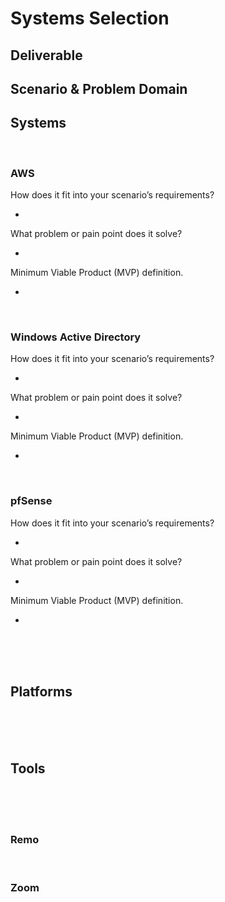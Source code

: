 # Systems Selection

## Deliverable

## Scenario & Problem Domain



## Systems

<br>

### AWS

How does it fit into your scenario’s requirements?

*

What problem or pain point does it solve?

*

Minimum Viable Product (MVP) definition.

*

<br>

### Windows Active Directory

How does it fit into your scenario’s requirements?

*

What problem or pain point does it solve?

*

Minimum Viable Product (MVP) definition.

*

<br>

### pfSense

How does it fit into your scenario’s requirements?

*

What problem or pain point does it solve?

*

Minimum Viable Product (MVP) definition.

*

<br>

<!-- ### VPC -->

<!-- How does it fit into your scenario’s requirements? -->



<br>

<br>

## Platforms

<br>

<!-- ### AWS

How does it fit into your scenario’s requirements?

* Represents existing Globex infrastructure

What problem or pain point does it solve?

* It is Globex’s current cloud infrastructure

Minimum Viable Product (MVP) definition.

* Correctly functioning and connected AWS system. -->

<br>

<!-- ### Windows Active Directory

How does it fit into your scenario’s requirements?

* Adding and organizing the new employees

What problem or pain point does it solve?

* Allowing the addition of new employees into the organization

Minimum Viable Product (MVP) definition.

* Correctly functioning and connected Active Directory system -->

<br>

## Tools

<br>

<!-- ### Github

How does it fit into your scenario’s requirements?

* Github is an excellent tool to create, organize, and keep track of various documents,
Assignments, as well as a place where the group can visualize each other's work.

What problem or pain point does it solve?

* Mostly organization of documents, and maintaining the structure and flow of the project.

Minimum Viable Product (MVP) definition.

* Organization of the project. -->

<br>

<!-- ### Trello

How does it fit into your scenario’s requirements?

* Team communication/collaboration

What problem or pain point does it solve?

* Helps to keep team on track with goals and timelines

Minimum Viable Product (MVP) definition.

* Daily movement of task progression -->

<br>

### Remo

<!-- How does it fit into your scenario’s requirements?

* Team communication/collaboration

What problem or pain point does it solve?

* Team cohesion and coordination

Minimum Viable Product (MVP) definition.

* Daily communication towards project progress -->

<br>

### Zoom

<!-- How does it fit into your scenario’s requirements?

* Team communication/collaboration

What problem or pain point does it solve?

* Team cohesion and coordination

Minimum Viable Product (MVP) definition.

* Daily communication towards project progress -->

<br>

<!-- ### Google Docs

How does it fit into your scenario’s requirements?

* Documentation/Collaboration for the work being done

What problem or pain point does it solve?

* Working off the same page so that we are all looking at the same source.

Minimum Viable Product (MVP) definition.

* Proper Documentation for all our work -->

<br>

<!-- ### Google Slides

How does it fit into your scenario’s requirements?

* Presentation slide show

What problem or pain point does it solve?

* It is a presentation slideshow.

Minimum Viable Product (MVP) definition.

* Completed slideshow presentation. -->
